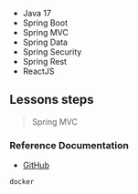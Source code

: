 - Java 17
- Spring Boot
- Spring MVC
- Spring Data
- Spring Security
- Spring Rest
- ReactJS

## Lessons steps
> Spring MVC

### Reference Documentation
* [GitHub]()

```sh
docker
```